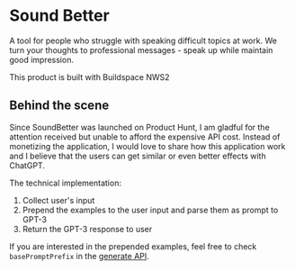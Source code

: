 # Sound Better
A tool for people who struggle with speaking difficult topics at work.
We turn your thoughts to professional messages - speak up while maintain good impression.

This product is built with Buildspace NWS2 

## Behind the scene
Since SoundBetter was launched on Product Hunt, I am gladful for the attention received but unable to afford the expensive API cost. 
Instead of monetizing the application, I would love to share how this application work and I believe that the users can get similar or even better effects with ChatGPT. 

The technical implementation: 
1. Collect user's input
2. Prepend the examples to the user input and parse them as prompt to GPT-3
3. Return the GPT-3 response to user

If you are interested in the prepended examples, feel free to check `basePromptPrefix` in the [generate API](https://github.com/abbylow/sound-better/blob/main/pages/api/generate.ts).
